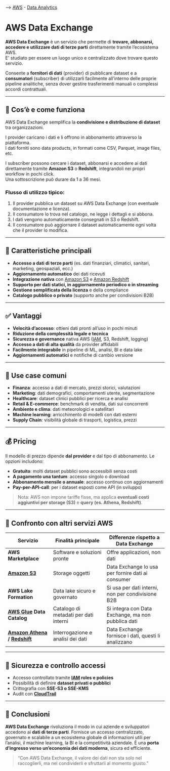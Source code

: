 --> [AWS](00-Intro/AWS.md)  -  [Data Analytics](07-IA-ML-Analytics/Intelligenza-artificiale-Machine-Learning-e-Analytics.md)
# AWS Data Exchange

**AWS Data Exchange** è un servizio che permette di **trovare, abbonarsi, accedere e utilizzare dati di terze parti** direttamente tramite l’ecosistema AWS.  
E' studiato per essere un luogo unico e centralizzato dove trovare questo servizio.

Consente a **fornitori di dati** (provider) di pubblicare dataset e a **consumatori** (subscriber) di utilizzarli facilmente all’interno delle proprie pipeline analitiche, senza dover gestire trasferimenti manuali o complessi accordi contrattuali.

---

## 🧩 Cos’è e come funziona

AWS Data Exchange semplifica la **condivisione e distribuzione di dataset** tra organizzazioni. 

I provider caricano i dati e li offrono in abbonamento attraverso la piattaforma.  
I dati forniti sono data products, in formati come CSV, Parquet, image files, etc.

I subscriber possono cercare i dataset, abbonarsi e accedere ai dati direttamente tramite **Amazon S3** o **Redshift**, integrandoli nei propri workflow in pochi click.  
Una sottoscrizione può durare da 1 a 36 mesi.

### Flusso di utilizzo tipico:

1. Il provider pubblica un dataset su AWS Data Exchange (con eventuale documentazione e licenza).  
2. Il consumatore lo trova nel catalogo, ne legge i dettagli e si abbona.  
3. I dati vengono automaticamente consegnati in S3 o Redshift.  
4. Il consumatore può aggiornare il dataset automaticamente ogni volta che il provider lo modifica.

---

## 🌟 Caratteristiche principali

- **Accesso a dati di terze parti** (es. dati finanziari, climatici, sanitari, marketing, geospaziali, ecc.)  
- **Aggiornamento automatico** dei dati ricevuti  
- **Integrazione nativa** con [Amazon S3](02-Storage-services/Amazon-S3.md) e [Amazon Redshift](07-IA-ML-Analytics/Analytics/Amazon-Redshift-e-Redshift-Serverless.md)  
- **Supporto per dati statici, in aggiornamento periodico o in streaming**  
- **Gestione semplificata della licenza** e della compliance  
- **Catalogo pubblico o privato** (supporto anche per condivisioni B2B)  

---

## ✅ Vantaggi

- **Velocità d’accesso**: ottieni dati pronti all’uso in pochi minuti  
- **Riduzione della complessità legale e tecnica**  
- **Sicurezza e governance** nativa AWS ([IAM](09-Sicurezza-Compliance-Governance/Sicurezza/AWS-IAM.md), S3, Redshift, logging)  
- **Accesso a dati di alta qualità** da provider affidabili  
- **Facilmente integrabile** in pipeline di ML, analisi, BI e data lake  
- **Aggiornamenti automatici** e notifiche di cambio versione  

---

## 🚀 Use case comuni

- **Finanza**: accesso a dati di mercato, prezzi storici, valutazioni  
- **Marketing**: dati demografici, comportamenti utente, segmentazione  
- **Healthcare**: dataset clinici pubblici per ricerca e analisi  
- **Retail & E-commerce**: benchmark di vendita, dati sui concorrenti  
- **Ambiente e clima**: dati meteorologici e satellitari  
- **Machine learning**: arricchimento di modelli con dati esterni  
- **Supply Chain**: visibilità globale di trasporti, logistica, prezzi  

---

## 💰 Pricing

Il modello di prezzo dipende **dal provider** e dal tipo di abbonamento. Le opzioni includono:

- **Gratuito**: molti dataset pubblici sono accessibili senza costi  
- **A pagamento una tantum**: accesso singolo o download  
- **Abbonamento mensile o annuale**: accesso continuo con aggiornamenti  
- **Pay-per-API-call**: per i dataset esposti come API (in sviluppo)  

> Nota: AWS non impone tariffe fisse, ma applica **eventuali costi aggiuntivi per storage (S3)** e **query (es. Athena, Redshift)**.

---

## 🔄 Confronto con altri servizi AWS

| Servizio                  | Finalità principale                            | Differenze rispetto a Data Exchange                  |
|---------------------------|--------------------------------------------------|------------------------------------------------------|
| **AWS Marketplace**       | Software e soluzioni pronte                     | Offre applicazioni, non dati                         |
| **[Amazon S3](02-Storage-services/Amazon-S3.md)**             | Storage oggetti                                 | Data Exchange lo usa per fornire dati ai consumer    |
| **AWS Lake Formation**    | Data lake sicuro e governato                    | Si usa per dati interni, non per condivisione B2B    |
| **[AWS Glue](07-IA-ML-Analytics/Analytics/AWS-Glue.md) Data Catalog** | Catalogo di metadati per dati interni           | Si integra con Data Exchange, ma non pubblica dati   |
| **[Amazon Athena](07-IA-ML-Analytics/Analytics/Amazon-Athena.md) / [Redshift](07-IA-ML-Analytics/Analytics/Amazon-Redshift-e-Redshift-Serverless.md)**     | Interrogazione e analisi dei dati               | Data Exchange fornisce i dati, questi li analizzano  |

---

## 🔐 Sicurezza e controllo accessi

- Accesso controllato tramite **[IAM](09-Sicurezza-Compliance-Governance/Sicurezza/AWS-IAM.md) roles e policies**  
- Possibilità di definire **dataset privati o pubblici**  
- Crittografia con **SSE-S3 o SSE-KMS**  
- Audit con **[CloudTrail](08-Auditing-Monitoring-Logging/Amazon-CloudTrail.md)**  

---

## 📌 Conclusioni

**AWS Data Exchange** rivoluziona il modo in cui aziende e sviluppatori accedono ai **dati di terze parti**. Fornisce un accesso centralizzato, governato e scalabile a un ecosistema globale di informazioni utili per l’analisi, il machine learning, la BI e la competitività aziendale. È una **porta d’ingresso verso un’economia dei dati moderna**, sicura ed efficiente.

> “Con AWS Data Exchange, il valore dei dati non sta solo nel raccoglierli, ma nel condividerli e sfruttarli al momento giusto.”
